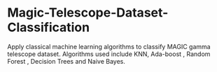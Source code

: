 # Magic-Telescope-Dataset-Classification

Apply classical machine learning algorithms to classify MAGIC gamma telescope dataset. Algorithms used include KNN, Ada-boost , Random Forest , Decision Trees and Naive Bayes.
 
